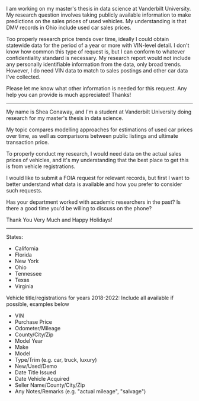 I am working on my master's thesis in data science at Vanderbilt University. My research question involves taking publicly available information to make predictions on the sales prices of used vehicles. My understanding is that DMV records in Ohio include used car sales prices. 

Too properly research price trends over time, ideally I could obtain statewide data for the period of a year or more with VIN-level detail. I don't know how common this type of request is, but I can conform to whatever confidentiality standard is necessary. My research report would not include any personally identifiable information from the data, only broad trends. However, I do need VIN data to match to sales postings and other car data I've collected.  

Please let me know what other information is needed for this request. Any help you can provide is much appreciated! Thanks! 

---

My name is Shea Conaway, and I'm a student at Vanderbilt University doing research for my master's thesis in data science.

My topic compares modelling approaches for estimations of used car prices over time, as well as comparisons between public listings and ultimate transaction price.

To properly conduct my research, I would need data on the actual sales prices of vehicles, and it's my understanding that the best place to get this is from vehicle registrations.

I would like to submit a FOIA request for relevant records, but first I want to better understand what data is available and how you prefer to consider such requests.

Has your department worked with academic researchers in the past? Is there a good time you'd be willing to discuss on the phone?

Thank You Very Much and Happy Holidays!

---

States:
- California
- Florida
- New York
- Ohio
- Tennessee
- Texas
- Virginia

Vehicle title/registrations for years 2018-2022:
Include all available if possible, examples below
- VIN
- Purchase Price
- Odometer/Mileage
- County/City/Zip
- Model Year
- Make
- Model
- Type/Trim (e.g. car, truck, luxury)
- New/Used/Demo
- Date Title Issued
- Date Vehicle Acquired
- Seller Name/County/City/Zip
- Any Notes/Remarks (e.g. "actual mileage", "salvage")

